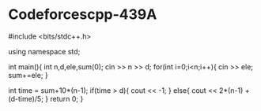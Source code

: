 # Codeforcescpp-439A
#include <bits/stdc++.h>

using namespace std;

int main(){
  int n,d,ele,sum(0);
  cin >> n >> d;
  for(int i=0;i<n;i++){
    cin >> ele;
    sum+=ele;
  }
  
  int time = sum+10*(n-1);
  if(time > d){
    cout << -1;
  }
  else{
    cout << 2*(n-1) + (d-time)/5;
  }
  return 0;
}
